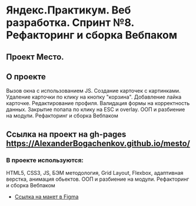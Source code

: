 #   Яндекс.Практикум. Веб разработка. Спринт №8. Рефакторинг и сборка Вебпаком
##  Проект Место.

##  О проекте

Вызов окна с использованием JS. Создание карточек с картинками. Удаление карточки по клику на кнопку "корзина". Добавление лайка карточке. Редактирование профиля. Валидация формы на корректность данных. Закрытие попапа по клику на ESC и overlay. ООП и разбиение на модули. Рефакторинг и сборка Вебпаком


## Ссылка на проект на gh-pages https://AlexanderBogachenkov.github.io/mesto/


### В проекте используются:
HTML5, CSS3, JS, БЭМ методология, Grid Layout, Flexbox, адаптивная верстка, анимация обьектов. ООП и разбиение на модули. Рефакторинг и сборка Вебпаком


* [Ссылка на макет в Figma](https://www.figma.com/file/kRVLKwYG3d1HGLvh7JFWRT/JavaScript.-Sprint-6?node-id=0%3A1)



